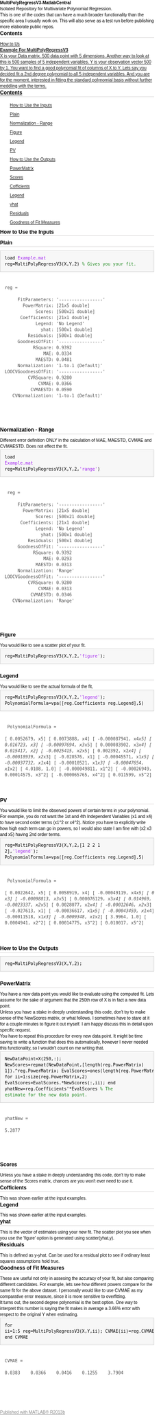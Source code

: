 <html><head>
<meta http-equiv="Content-Type" content="text/html; charset=utf-8">
<meta name="generator" content="MATLAB 8.2"><link rel="schema.DC" href="http://purl.org/dc/elements/1.1/"><meta name="DC.date" content="2014-07-25"><meta name="DC.source" content="Example.m"><style type="text/css">
html,body,div,span,applet,object,iframe,h1,h2,h3,h4,h5,h6,p,blockquote,pre,a,abbr,acronym,address,big,cite,code,del,dfn,em,font,img,ins,kbd,q,s,samp,small,strike,strong,sub,sup,tt,var,b,u,i,center,dl,dt,dd,ol,ul,li,fieldset,form,label,legend,table,caption,tbody,tfoot,thead,tr,th,td{margin:0;padding:0;border:0;outline:0;font-size:100%;vertical-align:baseline;background:transparent}body{line-height:1}ol,ul{list-style:none}blockquote,q{quotes:none}blockquote:before,blockquote:after,q:before,q:after{content:'';content:none}:focus{outine:0}ins{text-decoration:none}del{text-decoration:line-through}table{border-collapse:collapse;border-spacing:0}

html { min-height:100%; margin-bottom:1px; }
html body { height:100%; margin:0px; font-family:Arial, Helvetica, sans-serif; font-size:10px; color:#000; line-height:140%; background:#fff none; overflow-y:scroll; }
html body td { vertical-align:top; text-align:left; }

h1 { padding:0px; margin:0px 0px 25px; font-family:Arial, Helvetica, sans-serif; font-size:1.5em; color:#d55000; line-height:100%; font-weight:normal; }
h2 { padding:0px; margin:0px 0px 8px; font-family:Arial, Helvetica, sans-serif; font-size:1.2em; color:#000; font-weight:bold; line-height:140%; border-bottom:1px solid #d6d4d4; display:block; }
h3 { padding:0px; margin:0px 0px 5px; font-family:Arial, Helvetica, sans-serif; font-size:1.1em; color:#000; font-weight:bold; line-height:140%; }

a { color:#005fce; text-decoration:none; }
a:hover { color:#005fce; text-decoration:underline; }
a:visited { color:#004aa0; text-decoration:none; }

p { padding:0px; margin:0px 0px 20px; }
img { padding:0px; margin:0px 0px 20px; border:none; }
p img, pre img, tt img, li img { margin-bottom:0px; } 

ul { padding:0px; margin:0px 0px 20px 23px; list-style:square; }
ul li { padding:0px; margin:0px 0px 7px 0px; }
ul li ul { padding:5px 0px 0px; margin:0px 0px 7px 23px; }
ul li ol li { list-style:decimal; }
ol { padding:0px; margin:0px 0px 20px 0px; list-style:decimal; }
ol li { padding:0px; margin:0px 0px 7px 23px; list-style-type:decimal; }
ol li ol { padding:5px 0px 0px; margin:0px 0px 7px 0px; }
ol li ol li { list-style-type:lower-alpha; }
ol li ul { padding-top:7px; }
ol li ul li { list-style:square; }

.content { font-size:1.2em; line-height:140%; padding: 20px; }

pre, tt, code { font-size:12px; }
pre { margin:0px 0px 20px; }
pre.error { color:red; }
pre.codeinput { padding:10px; border:1px solid #d3d3d3; background:#f7f7f7; }
pre.codeoutput { padding:10px 11px; margin:0px 0px 20px; color:#4c4c4c; }

@media print { pre.codeinput, pre.codeoutput { word-wrap:break-word; width:100%; } }

span.keyword { color:#0000FF }
span.comment { color:#228B22 }
span.string { color:#A020F0 }
span.untermstring { color:#B20000 }
span.syscmd { color:#B28C00 }

.footer { width:auto; padding:10px 0px; margin:25px 0px 0px; border-top:1px dotted #878787; font-size:0.8em; line-height:140%; font-style:italic; color:#878787; text-align:left; float:none; }
.footer p { margin:0px; }
.footer a { color:#878787; }
.footer a:hover { color:#878787; text-decoration:underline; }
.footer a:visited { color:#878787; }

table th { padding:7px 5px; text-align:left; vertical-align:middle; border: 1px solid #d6d4d4; font-weight:bold; }
table td { padding:7px 5px; text-align:left; vertical-align:top; border:1px solid #d6d4d4; }

  </style></head><body><div class="content"><h1>MultiPolyRegressV3-MatlabCentral</h1><p>Isolated Repository for Multivariate Polynomial Regression.</p><p>This is one of the codes that can have a much broader functionality than the specific area I usually work on. This will also serve as a test run before publishing more elaborate public repos.</p>
<h2>Contents</h2><div><ul><li><a href="#1">How to Us

  </style></head><body><div class="content"><h1>Example For MultiPolyRegressV3</h1><p>X is your Data matrix. 500 data point with 5 dimensions. Another way to look at this is 500 samples of 5 independent variables. Y is your observation vector 500 by 1. You want to find a good polynomial fit of columns of X to Y. Lets say you decided fit a 2nd degree polynomial to all 5 independent variables. And you are for the moment, interested in fitting the standard polynomial basis without further meddling with the terms.</p>
<h2>Contents</h2><div><ul><li><a href="#1">How to Use the Inputs</a></li><li><a href="#2">Plain</a></li><li><a href="#3">Normalization - Range</a></li><li><a href="#4">Figure</a></li><li><a href="#5">Legend</a></li><li><a href="#6">PV</a></li><li><a href="#7">How to Use the Outputs</a></li><li><a href="#8">PowerMatrix</a></li><li><a href="#9">Scores</a></li><li><a href="#10">Cofficients</a></li><li><a href="#11">Legend</a></li><li><a href="#12">yhat</a></li><li><a href="#13">Residuals</a></li><li><a href="#14">Goodness of Fit Measures</a></li></ul></div><h2>How to Use the Inputs<a name="1"></a></h2><h2>Plain<a name="2"></a></h2><pre class="codeinput">load <span class="string">Example.mat</span>
reg=MultiPolyRegressV3(X,Y,2) <span class="comment">% Gives you your fit.</span>
</pre><pre class="codeoutput">
reg = 

         FitParameters: '-----------------'
           PowerMatrix: [21x5 double]
                Scores: [500x21 double]
          Coefficients: [21x1 double]
                Legend: 'No Legend'
                  yhat: [500x1 double]
             Residuals: [500x1 double]
         GoodnessOfFit: '-----------------'
               RSquare: 0.9392
                   MAE: 0.0334
                MAESTD: 0.0481
         Normalization: '1-to-1 (Default)'
    LOOCVGoodnessOfFit: '-----------------'
             CVRSquare: 0.9280
                 CVMAE: 0.0366
              CVMAESTD: 0.0590
       CVNormalization: '1-to-1 (Default)'

</pre><h2>Normalization - Range<a name="3"></a></h2><p>Different error definition ONLY in the calculation of MAE, MAESTD, CVMAE and CVMAESTD. Does not effect the fit.</p><pre class="codeinput">load <span class="string">Example.mat</span>
reg=MultiPolyRegressV3(X,Y,2,<span class="string">'range'</span>)
</pre><pre class="codeoutput">
reg = 

         FitParameters: '-----------------'
           PowerMatrix: [21x5 double]
                Scores: [500x21 double]
          Coefficients: [21x1 double]
                Legend: 'No Legend'
                  yhat: [500x1 double]
             Residuals: [500x1 double]
         GoodnessOfFit: '-----------------'
               RSquare: 0.9392
                   MAE: 0.0293
                MAESTD: 0.0313
         Normalization: 'Range'
    LOOCVGoodnessOfFit: '-----------------'
             CVRSquare: 0.9280
                 CVMAE: 0.0313
              CVMAESTD: 0.0346
       CVNormalization: 'Range'

</pre><h2>Figure<a name="4"></a></h2><p>You would like to see a scatter plot of your fit.</p><pre class="codeinput">reg=MultiPolyRegressV3(X,Y,2,<span class="string">'figure'</span>);
</pre><img vspace="5" hspace="5" src="http://ahmetcecen.github.io/MultiPolyRegressV3Example/Example_01.png" alt=""> <h2>Legend<a name="5"></a></h2><p>You would like to see the actual formula of the fit,</p><pre class="codeinput">reg=MultiPolyRegressV3(X,Y,2,<span class="string">'legend'</span>);
PolynomialFormula=vpa([reg.Coefficients reg.Legend],5)
</pre><pre class="codeoutput"> 
PolynomialFormula =
 
[    0.0052679,    x5]
[    0.0073888,    x4]
[ -0.000087941, x4*x5]
[     0.016723,    x3]
[  -0.00097694, x3*x5]
[  0.000083902, x3*x4]
[     0.015417,    x2]
[   -0.0025415, x2*x5]
[     0.002392, x2*x4]
[  -0.00018939, x2*x3]
[    -0.028576,    x1]
[  -0.00045571, x1*x5]
[  -0.00037732, x1*x4]
[  -0.00010521, x1*x3]
[  -0.00047654, x1*x2]
[       4.0108,   1.0]
[ -0.000049811,  x1^2]
[  -0.00026949,  x2^2]
[   0.00014575,  x3^2]
[ -0.000065765,  x4^2]
[     0.011599,  x5^2]
 
</pre><h2>PV<a name="6"></a></h2><p>You would like to limit the observed powers of certain terms in your polynomial. For example, you do not want the 1st and 4th Independent Variables (x1 and x4) to have second order terms (x1^2 or x4^2). Notice you have to explicitly write how high each term can go in powers, so I would also state I am fine with (x2 x3 and x5) having 2nd order terms.</p><pre class="codeinput">reg=MultiPolyRegressV3(X,Y,2,[1 2 2 1 2],<span class="string">'legend'</span>);
PolynomialFormula=vpa([reg.Coefficients reg.Legend],5)
</pre><pre class="codeoutput"> 
PolynomialFormula =
 
[   0.0022642,    x5]
[   0.0058919,    x4]
[ -0.00049119, x4*x5]
[     0.01644,    x3]
[ -0.00098813, x3*x5]
[ 0.000076129, x3*x4]
[    0.014969,    x2]
[  -0.0023337, x2*x5]
[   0.0028077, x2*x4]
[ -0.00012646, x2*x3]
[   -0.027613,    x1]
[ -0.00036617, x1*x5]
[ -0.00043459, x1*x4]
[ -0.00011518, x1*x3]
[  -0.0009348, x1*x2]
[      3.9964,   1.0]
[   0.0004941,  x2^2]
[  0.00014775,  x3^2]
[    0.010017,  x5^2]
 
</pre><h2>How to Use the Outputs<a name="7"></a></h2><pre class="codeinput">reg=MultiPolyRegressV3(X,Y,2);
</pre><h2>PowerMatrix<a name="8"></a></h2><p>You have a new data point you would like to evaluate using the computed fit. Lets assume for the sake of argument that the 250th row of X is in fact a new data point.</p><p>Unless you have a stake in deeply understanding this code, don't try to make sense of the NewScores matrix, or what follows. I sometimes have to stare at it for a couple minutes to figure it out myself. I am happy discuss this in detail upon specific request.</p><p>You have to repeat this procedure for every new data point. It might be time saving to write a function that does this automatically, however I never needed this functionality, so I wouldn't count on me writing that.</p><pre class="codeinput">NewDataPoint=X(250,:);
NewScores=repmat(NewDataPoint,[length(reg.PowerMatrix) 1]).^reg.PowerMatrix;
EvalScores=ones(length(reg.PowerMatrix),1);
<span class="keyword">for</span> ii=1:size(reg.PowerMatrix,2)
    EvalScores=EvalScores.*NewScores(:,ii);
<span class="keyword">end</span>
yhatNew=reg.Coefficients'*EvalScores <span class="comment">% The estimate for the new data point.</span>
</pre><pre class="codeoutput">
yhatNew =

    5.2877

</pre><h2>Scores<a name="9"></a></h2><p>Unless you have a stake in deeply understanding this code, don't try to make sense of the Scores matrix, chances are you won't ever need to use it.</p><h2>Cofficients<a name="10"></a></h2><p>This was shown earlier at the input examples.</p><h2>Legend<a name="11"></a></h2><p>This was shown earlier at the input examples.</p><h2>yhat<a name="12"></a></h2><p>This is the vector of estimates using your new fit. The scatter plot you see when you use the 'figure' option is generated using scatter(yhat,y).</p><h2>Residuals<a name="13"></a></h2><p>This is defined as y-yhat. Can be used for a residual plot to see if ordinary least squares assumptions hold true.</p><h2>Goodness of Fit Measures<a name="14"></a></h2><p>These are useful not only in assesing the accuracy of your fit, but also comparing different candidates. For example, lets see how different powers compare for the same fit for the above dataset. I personally would like to use CVMAE as my comparative error measure, since it is more sensitive to overfitting.</p><p>It turns out, the second degree polynomial is the best option. One way to interpret this number is saying the fit makes in average a 3.66% error with respect to the original Y when estimating.</p><pre class="codeinput"><span class="keyword">for</span> ii=1:5
    reg=MultiPolyRegressV3(X,Y,ii);
    CVMAE(ii)=reg.CVMAE;
<span class="keyword">end</span>
CVMAE
</pre><pre class="codeoutput">
CVMAE =

    0.0383    0.0366    0.0416    0.1255    3.7904

</pre><p class="footer"><br><a href="http://www.mathworks.com/products/matlab/">Published with MATLAB&reg; R2013b</a><br></p></div></body></html>
